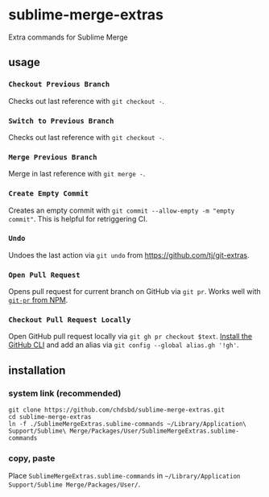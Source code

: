 # sublime-merge-extras

Extra commands for Sublime Merge

## usage

### `Checkout Previous Branch`

Checks out last reference with `git checkout -`.

### `Switch to Previous Branch`

Checks out last reference with `git checkout -`.

### `Merge Previous Branch`

Merge in last reference with `git merge -`.

### `Create Empty Commit`

Creates an empty commit with `git commit --allow-empty -m "empty commit"`. This is helpful for retriggering CI.

### `Undo`

Undoes the last action via `git undo` from https://github.com/tj/git-extras.

### `Open Pull Request`

Opens pull request for current branch on GitHub via `git pr`. Works well with [`git-pr` from NPM](https://www.npmjs.com/package/git-pr).

### `Checkout Pull Request Locally`

Open GitHub pull request locally via `git gh pr checkout $text`. [Install the GitHub CLI](https://cli.github.com) and add an alias via `git config --global alias.gh '!gh'`.

## installation

### system link (recommended)

```
git clone https://github.com/chdsbd/sublime-merge-extras.git
cd sublime-merge-extras
ln -f ./SublimeMergeExtras.sublime-commands ~/Library/Application\ Support/Sublime\ Merge/Packages/User/SublimeMergeExtras.sublime-commands
```

### copy, paste

Place `SublimeMergeExtras.sublime-commands` in `~/Library/Application Support/Sublime Merge/Packages/User/`.
